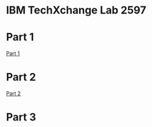 # IBM TechXchange Lab 2597

# Part 1

[Part 1](https://github.com/acmthinks/lab-2597/tree/part1)

# Part 2

[Part 2](https://github.com/acmthinks/lab-2597/tree/part2)

# Part 3
